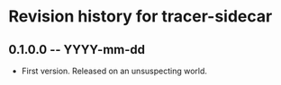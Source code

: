 # Revision history for tracer-sidecar

## 0.1.0.0 -- YYYY-mm-dd

* First version. Released on an unsuspecting world.

